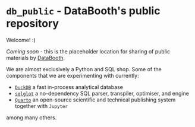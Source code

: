 # `db_public` - DataBooth's public repository

Welcome! :)

_Coming soon_ - this is the placeholder location for sharing of public materials by [DataBooth](https://www.databooth.com.au).

We are almost exclusively a Python and SQL shop. Some of the components that we are experimenting with currently: 

- [`DuckDB`](https://duckdb.org) a fast in-process analytical database
- [`sqlglot`](https://sqlglot.com) a no-dependency SQL parser, transpiler, optimiser, and engine
- [`Quarto`](https://quarto.org) an open-source scientific and technical publishing system together with `Jupyter`

among many others.
